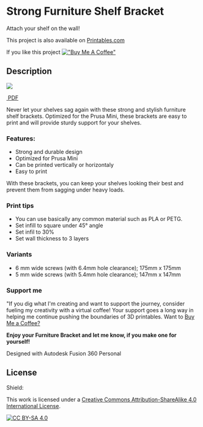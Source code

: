 # Strong Furniture Shelf Bracket
Attach your shelf on the wall!

This project is also available on [Printables.com](https://www.printables.com/model/647609-strong-furniture-shelf-bracket)

If you like this project
[!["Buy Me A Coffee"](https://www.buymeacoffee.com/assets/img/custom_images/orange_img.png)](https://www.buymeacoffee.com/jakubkriz)


## Description

![](https://github.com/ceskytunak/3dprint/blob/main/strong-furniture-shelf-bracket/assets/fusion-bracket.png)

[ PDF](https://files.printables.com/media/prints/647609/pdfs/647609-strong-furniture-shelf-bracket-d1dbb44b-4f33-46d3-ace9-64d360c414e3.pdf)

Never let your shelves sag again with these strong and stylish furniture shelf brackets. Optimized for the Prusa Mini, these brackets are easy to print and will provide sturdy support for your shelves.

### Features:

-   Strong and durable design
-   Optimized for Prusa Mini
-   Can be printed vertically or horizontaly
-   Easy to print

With these brackets, you can keep your shelves looking their best and prevent them from sagging under heavy loads.

### Print tips

-   You can use basically any common material such as PLA or PETG.
-   Set infill to square under 45° angle
-   Set infil to 30%
-   Set wall thickness to 3 layers

### Variants

-   6 mm wide screws (with 6.4mm hole clearance); 175mm x 175mm
-   5 mm wide screws (with 5.4mm hole clearance); 147mm x 147mm

### Support me

"If you dig what I'm creating and want to support the journey, consider fueling my creativity with a virtual coffee! Your support goes a long way in helping me continue pushing the boundaries of 3D printables. Want to [Buy Me a Coffee?](https://www.buymeacoffee.com/jakubkriz)

**Enjoy your Furniture Bracket and let me know, if you make one for yourself!**

Designed with Autodesk Fusion 360 Personal

## License

Shield: 

This work is licensed under a
[Creative Commons Attribution-ShareAlike 4.0 International License][cc-by-sa].

[![CC BY-SA 4.0][cc-by-sa-image]][cc-by-sa]

[cc-by-sa]: http://creativecommons.org/licenses/by-sa/4.0/
[cc-by-sa-image]: https://licensebuttons.net/l/by-sa/4.0/88x31.png
[cc-by-sa-shield]: https://img.shields.io/badge/License-CC%20BY--SA%204.0-lightgrey.svg